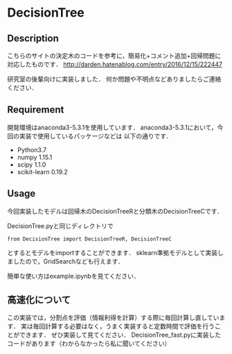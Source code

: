 # DecisionTree

## Description

こちらのサイトの決定木のコードを参考に，簡易化+コメント追加+回帰問題に対応したものです．
http://darden.hatenablog.com/entry/2016/12/15/222447

研究室の後輩向けに実装しました．
何か問題や不明点などありましたらご連絡ください．

## Requirement

開発環境はanaconda3-5.3.1を使用しています． anaconda3-5.3.1において，今回の実装で使用しているパッケージなどは 以下の通りです．


* Python3.7
* numpy 1.15.1
* scipy 1.1.0
* scikit-learn 0.19.2

## Usage

今回実装したモデルは回帰木のDecisionTreeRと分類木のDecisionTreeCです．

DecisionTree.pyと同じディレクトリで

```
from DecisionTree import DecisionTreeR, DecisionTreeC
```

とするとモデルをimportすることができます．
sklearn準拠モデルとして実装しましたので，GridSearchなども行えます．

簡単な使い方はexample.ipynbを見てください．

## 高速化について

この実装では，分割点を評価（情報利得を計算）する際に毎回計算し直しています．
実は毎回計算する必要はなく，うまく実装すると定数時間で評価を行うことができます．
ぜひ実装して見てください．
DecisionTree_fast.pyに実装したコードがあります（わからなかったら私に聞いてください）
